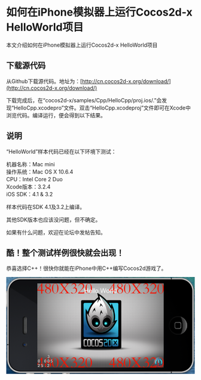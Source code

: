 # 如何在iPhone模拟器上运行Cocos2d-x HelloWorld项目

本文介绍如何在iPhone模拟器上运行Cocos2d-x HelloWorld项目
## 下载源代码

从Github下载源代码。地址为：[http://cn.cocos2d-x.org/download/](http://cn.cocos2d-x.org/download/)

下载完成后，在“cocos2d-x/samples/Cpp/HelloCpp/proj.ios/.”会发现“HelloCpp.xcodepro”文件。双击“HelloCpp.xcodeproj”文件即可在Xcode中浏览代码。编译运行，便会得到以下结果。
## 说明

“HelloWorld”样本代码已经在以下环境下测试：

机器名称：Mac mini        
操作系统：Mac OS X 10.6.4        
CPU：Intel Core 2 Duo           
Xcode版本：3.2.4           
iOS SDK：4.1 & 3.2          

样本代码在SDK 4.1及3.2上编译。

其他SDK版本也应该没问题，但不确定。

如果有什么问题，欢迎在论坛中发帖告知。
## 酷！整个测试样例很快就会出现！

恭喜选择C++！很快你就能在iPhone中用C++编写Cocos2d游戏了。

![](./res/helloworld-cocos2d-iphone-cpp.png)
